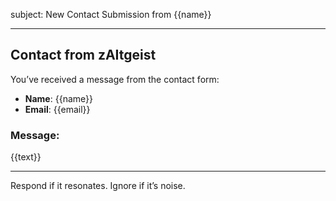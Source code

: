 subject: New Contact Submission from {{name}}

---

## Contact from zAItgeist

You’ve received a message from the contact form:

- **Name**: {{name}}
- **Email**: {{email}}

### Message:

{{text}}

---

Respond if it resonates.
Ignore if it’s noise.
